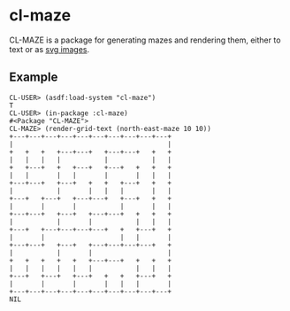 # cl-maze

CL-MAZE is a package for generating mazes and rendering them, either to text or as [svg images](https://cdn.rawgit.com/kilimanjaro/cl-maze/master/maze40x40.svg).

## Example
```
CL-USER> (asdf:load-system "cl-maze")
T
CL-USER> (in-package :cl-maze)
#<Package "CL-MAZE">
CL-MAZE> (render-grid-text (north-east-maze 10 10))
+---+---+---+---+---+---+---+---+---+---+
|                                       |
+   +   +   +---+---+   +---+---+   +   +
|   |   |   |           |           |   |
+   +---+   +   +---+   +---+   +   +   +
|   |       |   |       |       |   |   |
+---+---+   +---+   +   +   +---+   +   +
|           |       |   |   |       |   |
+---+   +---+   +---+---+   +---+   +   +
|       |       |           |       |   |
+---+---+   +---+   +---+---+   +   +   +
|           |       |           |   |   |
+---+   +---+---+---+---+   +   +---+   +
|       |                   |   |       |
+---+---+   +---+   +---+---+---+---+   +
|           |       |                   |
+   +   +   +   +   +---+---+   +   +   +
|   |   |   |   |   |           |   |   |
+---+   +---+   +---+   +   +   +---+   +
|       |       |       |   |   |       |
+---+---+---+---+---+---+---+---+---+---+
NIL
```
